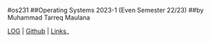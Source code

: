 #os231
##Operating Systems 2023-1 (Even Semester 22/23)
##by Muhammad Tarreq Maulana

[LOG](https://github.com/mrtrq/os231/blob/main/TXT/mylog.txt) | [Github](https://github.com/mrtrq/os231) | [Links](https://www.youtube.com/)_
